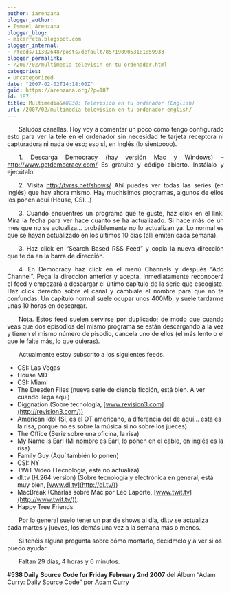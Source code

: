 ```yaml
---
author: iarenzana
blogger_author:
- Ismael Arenzana
blogger_blog:
- micarreta.blogspot.com
blogger_internal:
- /feeds/11302648/posts/default/8571909053181859933
blogger_permalink:
- /2007/02/multimedia-televisin-en-tu-ordenador.html
categories:
- Uncategorized
date: "2007-02-02T14:18:00Z"
guid: https://arenzana.org/?p=187
id: 187
title: Multimedia&#8230; Televisión en tu ordenador (English)
url: /2007/02/multimedia-television-en-tu-ordenador-english/
---
```

<p style="text-align:justify;text-indent:20pt;">
  Saludos canallas. Hoy voy a comentar un poco cómo tengo configurado esto para ver la tele en el ordenador sin necesidad te tarjeta receptora ni capturadora ni nada de eso; eso sí, en inglés (lo sientoooo).
</p>

<p style="text-align:justify;text-indent:20pt;">
  1. Descarga Democracy (hay versión Mac y Windows) &#8211; <a href="http://www.getdemocracy.com/">http://www.getdemocracy.com/</a> Es gratuito y código abierto. Instálalo y ejecútalo.
</p>

<p style="text-align:justify;text-indent:20pt;">
  2. Visita <a href="http://tvrss.net/shows%00">http://tvrss.net/shows/</a> Ahí puedes ver todas las series (en inglés) que hay ahora mismo. Hay muchísimos programas, algunos de ellos los ponen aquí (House, CSI&#8230;)
</p>

<p style="text-align:justify;text-indent:20pt;">
  3. Cuando encuentres un programa que te guste, haz click en el link. Mira la fecha para ver hace cuanto se ha actualizado. Si hace más de un mes que no se actualiza&#8230; probáblemente no lo actualizan ya. Lo normal es que se hayan actualizado en los últimos 10 días (allí emiten cada semana).
</p>

<p style="text-align:justify;text-indent:20pt;">
  3. Haz click en &#8220;Search Based RSS Feed&#8221; y copia la nueva dirección que te da en la barra de dirección.
</p>

<p style="text-align:justify;text-indent:20pt;">
  4. En Democracy haz click en el menú Channels y después &#8220;Add Channel&#8221;. Pega la dirección anterior y acepta. Inmediatamente reconocerá el feed y empezará a descargar el último capítulo de la serie que escogiste. Haz click derecho sobre el canal y cámbiale el nombre para que no te confundas. Un capítulo normal suele ocupar unos 400Mb, y suele tardarme unas 10 horas en descargar.
</p>

<p style="text-align:justify;text-indent:20pt;">
  Nota. Estos feed suelen servirse por duplicado; de modo que cuando veas que dos episodios del mismo programa se están descargando a la vez y tienen el mismo número de pisodio, cancela uno de ellos (el más lento o el que le falte más, lo que quieras).
</p>

<p style="text-align:justify;text-indent:20pt;">
  Actualmente estoy subscrito a los siguientes feeds.
</p>

  * CSI: Las Vegas
  * House MD
  * CSI: Miami
  * The Dresden Files (nueva serie de ciencia ficción, está bien. A ver cuando llega aquí)
  * Diggnation (Sobre tecnología, [www.revision3.com](http://revision3.com/))
  * American Idol (Sí, es el OT americano, a diferencia del de aquí&#8230; esta es la risa, porque no es sobre la música si no sobre los jueces)
  * The Office (Serie sobre una oficina, la risa)
  * My Name Is Earl (Mi nombre es Earl, lo ponen en el cable, en inglés es la risa)
  * Family Guy (Aquí también lo ponen)
  * CSI: NY
  * TWiT Video (Tecnología, este no actualiza)
  * dl.tv (H.264 version) (Sobre tecnología y electrónica en general, está muy bien, [www.dl.tv](http://dl.tv/))
  * MacBreak (Charlas sobre Mac por Leo Laporte, [www.twit.tv](http://www.twit.tv/)).
  * Happy Tree Friends

<p style="text-indent:20pt;">
  Por lo general suelo tener un par de shows al día, dl.tv se actualiza cada martes y jueves, los demás una vez a la semana más o menos.
</p>

<p style="text-indent:20pt;">
  Si tenéis alguna pregunta sobre cómo montarlo, decídmelo y a ver si os puedo ayudar.
</p>

<p style="text-indent:20pt;">
  Faltan 29 días, 4 horas y 6 minutos.
</p>

**#538 Daily Source Code for Friday February 2nd 2007** del Álbum &#8220;Adam Curry: Daily Source Code&#8221; por [Adam Curry](http://www.google.com/search?q=%22Adam%20Curry%22)